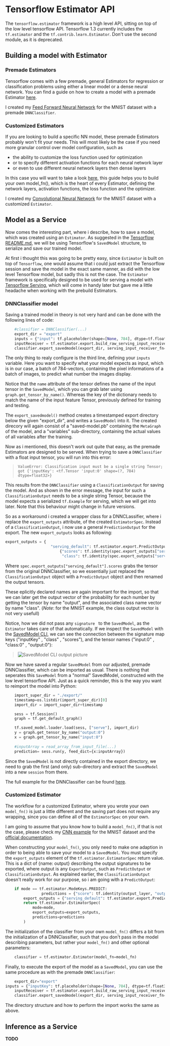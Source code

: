 # Tensorflow Estimator API

The `tensorflow.estimator` framework is a high level API, sitting on top of the low level tensorflow API. Tensorflow 1.3 currently includes the `tf.estimator` and the `tf.contrib.learn.Estimator`. Don't use the second module, as it is deprecated.  
## Building a model with Estimator
### Premade  Estimators
Tensorflow comes with a few premade, general Estimators for regression or classification problems using either a linear model or a dense neural network. You can find a guide on how to create a model with a premade Estimator [here](https://www.tensorflow.org/programmers_guide/estimators). 

I created my [Feed Forward Neural Network](https://github.com/Matleo/MLPython2Java/tree/develop/Maschine%20Learning/NeuralNetwork/Estimator/MNISTClassifier/FFNN) for the MNIST dataset with a premade `DNNClassifier`.

### Customized  Estimators
If you are looking to build a specific NN model, these premade Estimators probably won't fit your needs. This will most likely be the case if you need more granular control over model configuration, such as 
* the ability to customize the loss function used for optimization
* or to specify different activation functions for each neural network layer
* or even to use different neural network layers then dense layers

In this case you will want to take a look [here](https://www.tensorflow.org/extend/estimators), this guide helps you to build your own model_fn(), which is the heart of every Estimator, defining the network layers, activation functions, the loss function and the optimizer.

I created my [Convolutional Neural Network](https://github.com/Matleo/MLPython2Java/tree/develop/Maschine%20Learning/NeuralNetwork/Estimator/MNISTClassifier/CNN) for the MNIST dataset with a customized `Estimator`.

## Model as a Service
Now comes the interesting part, where i describe, how to save a model, which was created using an `Estimator`. As suggested in the [Tensorflow README.md](https://github.com/Matleo/MLPython2Java/tree/develop/Maschine%20Learning/NeuralNetwork/Tensorflow/MNISTClassifier), we will be using Tensorflow's `SavedModel` structure, to serialize and save our trained model. 

At first i thought this was going to be pretty easy, since `Estimator` is built on top of `Tensorflow`, one would assume that i could just extract the Tensorflow session and save the model in the exact same manner, as did with the low level Tensorflow model, but sadly this is not the case. The `Estimator` framework is specifically designed to be used for serving a model with [Tensorflow Serving](https://www.tensorflow.org/serving/), which will come in handy later but gave me a little headache when working with the prebuild Estimators.

### DNNClassifier model
Saving a trained model in theory is not very hard and can be done with the following lines of code: 
```python
    #classifier = DNNClassifier(...)
    export_dir = "export"
    inputs = {"input": tf.placeholder(shape=[None, 784], dtype=tf.float32, name="input")}
    inputReceiver = tf.estimator.export.build_raw_serving_input_receiver_fn(inputs)
    classifier.export_savedmodel(export_dir, serving_input_receiver_fn=inputReceiver)
```
The only thing to realy configure is the third line, defining your `inputs` variable. Here you want to specify what your model expects as input, which is in our case, a batch of 784-vectors, containing the pixel informations of a batch of images, to predict what number the images display. 

Notice that the `name` attribute of the tensor defines the name of the input tensor in the `SavedModel`, which you can grab later using `graph.get_tensor_by_name()`. Whereas the key of the dictionary needs to match the name of the input feature Tensor, previously defined for training and testing. 

The `export_savedmodel()` method creates a timestamped export directory below the given "export_dir", and writes a `SavedModel` into it. The created direcory will again consist of a "saved-model.pb" containing the `MetaGraph` of the model, and a "variables" sub-directory, containing the actual values of all variables after the training.


Now as i mentioned, this doesn't work out quite that easy, as the premade Estimators are designed to be served. When trying to save a `DNNClassifier` with a float input tensor, you will run into this error: 

>`ValueError: Classification input must be a single string Tensor; got {'inputKey': <tf.Tensor 'input:0' shape=(?, 784) dtype=float32>}`

This results from the `DNNClassifier` using a `ClassificationOutput` for saving the model. And as shown in the error message, the input for such a `ClassificationOutput` needs to be a single string Tensor, because the model expects a serialized `tf.Example` for serving, which we will get into later. Note that this behaviour might change in future versions.

So as a workaround i created a wrapper class for a DNNCLassifier, where i replace the `export_outputs` attribute, of the created `EstimatorSpec`. Instead of a `ClassificationOutput`, i now use a general `PredictionOutput` for the export. The new `export_outputs` looks as following:
```python
export_outputs = {
                    "serving_default": tf.estimator.export.PredictOutput(
                        {"scores": tf.identity(spec.export_outputs["serving_default"].scores,"output"),
                         "class": tf.identity(spec.export_outputs["serving_default"].classes,"class")})}
```
Where `spec.export_outputs["serving_default"].scores` grabs the tensor from the original DNNClassifier, so we essentially just replaced the `ClassificationOutput` object with a `PredictOutput` object and then renamed the output tensors. 

These eplicitly declared names are again important for the import, so that we can later get the output vector of the probability for each number by getting the tensor by name "output", and the associated class name vector by name "class". (*Note*: for the MNIST example, the class output vector is not very usefull)

Notice, how we did not pass any `signature ` to the `SavedModel`, as the `Estimator` takes care of that automatically. If we inspect the `SavedModel` with the [SavedModel CLI](https://www.tensorflow.org/programmers_guide/saved_model#cli_to_inspect_and_execute_savedmodel), we can see the connection between the signature map keys ("inputKey" , "class" , "scores"), and the tensor names ("input:0" , "class:0" , "output:0"):

> ![SavedModel CLI output picture](https://github.com/Matleo/MLPython2Java/blob/develop/Maschine%20Learning/NeuralNetwork/Estimator/MNISTClassifier/FFNN/SavedModelCLI_example.png)


Now we have saved a regular `SavedModel` from our adjusted, premade DNNClassifier, which can be imported as usual. There is nothing that seperates this `SaveModel` from a "normal" SavedModel, constructed with the low level tensorflow API. Just as a quick reminder, this is the way you want to reimport the model into Python:
```python
    import_super_dir = "./export/"
    timestamp=os.listdir(import_super_dir)[0]
    import_dir = import_super_dir+timestamp

    sess = tf.Session()
    graph = tf.get_default_graph()

    tf.saved_model.loader.load(sess, ["serve"], import_dir)
    y = graph.get_tensor_by_name("output:0")
    x = graph.get_tensor_by_name("input:0")
    
    #inputArray = read_array_from_input_file(...)
    prediction= sess.run(y, feed_dict={x:inputArray})

```
Since the `SavedModel` is not directly contained in the export directory, we need to grab the first (and only) sub-directory and extract the `SavedModel` into a new `session` from there. 

The full example for the DNNClassifier can be found [here](https://github.com/Matleo/MLPython2Java/tree/develop/Maschine%20Learning/NeuralNetwork/Estimator/MNISTClassifier/FFNN).

### Customized Estimator
The workflow for a customized Estimator, where you wrote your own `model_fn()` is just a little different and the saving part does not require any wrapping, since you can define all of the `EstimatorSpec` on your own. 

I am going to assume that you know how to build a `model_fn()`, if that is not the case, please check my [CNN example](https://github.com/Matleo/MLPython2Java/tree/develop/Maschine%20Learning/NeuralNetwork/Estimator/MNISTClassifier/CNN) for the MNIST dataset and the [official documentation](https://www.tensorflow.org/extend/estimators).

When constructing your `model_fn()`, you only need to make one adaption in order to being able to save your model to a `SavedModel`. You must specify the `export_outputs` element of the `tf.estimator.EstimatorSpec` return value. This is a dict of {name: output} describing the output signatures to be exported, where output is any `ExportOutput`, such as `PredictOutput` or `ClassificationOutput`. As explained earlier, the `ClassificationOutput` doesn't really work for our purpose, so i am going with a `PredictOutput`:
```python
    if mode == tf.estimator.ModeKeys.PREDICT:
                predictions = {"score": tf.identity(output_layer, "output")}
        export_outputs = {"serving_default": tf.estimator.export.PredictOutput(predictions)}
        return tf.estimator.EstimatorSpec(
            mode=mode,
            export_outputs=export_outputs,
            predictions=predictions
        )
```
The initialization of the classifier from your own `model_fn()` differs a bit from the initialization of a DNNClassifier, such that you don't pass in the model describing parameters, but rather your `model_fn()` and other optional parameters:
```python
    classifier = tf.estimator.Estimator(model_fn=model_fn)
```
Finally, to execute the export of the model as a `SavedModel`, you can use the same procedure as with the premade `DNNClassifier`:
```python
    export_dir="export"
inputs = {"inputKey": tf.placeholder(shape=[None, 784], dtype=tf.float32, name="input")}
    inputReceiver = tf.estimator.export.build_raw_serving_input_receiver_fn(inputs)
    classifier.export_savedmodel(export_dir, serving_input_receiver_fn=inputReceiver)
```
The directory structure and how to perform the import works the same as above.

## Inference as a Service
**TODO**